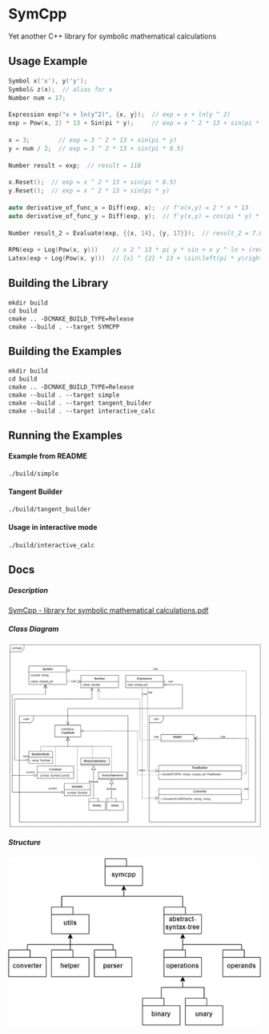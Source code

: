 # SymCpp

Yet another C++ library for symbolic mathematical calculations

## Usage Example

```cpp
Symbol x('x'), y('y');
Symbol& z(x);  // alias for x
Number num = 17;

Expression exp("x + ln(y^2)", {x, y});  // exp = x + ln(y ^ 2)
exp = Pow(x, 2) * 13 + Sin(pi * y);     // exp = x ^ 2 * 13 + sin(pi * y)

x = 3;        // exp = 3 ^ 2 * 13 + sin(pi * y)
y = num / 2;  // exp = 3 ^ 2 * 13 + sin(pi * 8.5)

Number result = exp;  // result = 118

x.Reset();  // exp = x ^ 2 * 13 + sin(pi * 8.5)
y.Reset();  // exp = x ^ 2 * 13 + sin(pi * y)

auto derivative_of_func_x = Diff(exp, x);  // f'x(x,y) = 2 * x * 13
auto derivative_of_func_y = Diff(exp, y);  // f'y(x,y) = cos(pi * y) * pi

Number result_2 = Evaluate(exp, {{x, 14}, {y, 17}});  // result_2 = 7.843064

RPN(exp + Log(Pow(x, y)))    // x 2 ^ 13 * pi y * sin + x y ^ ln + (reverse polish notation)
Latex(exp + Log(Pow(x, y)))  // {x} ^ {2} * 13 + \sin\left(pi * y\right) + \ln\left({x} ^ {y}\right)
```

## Building the Library

```shell
mkdir build
cd build
cmake .. -DCMAKE_BUILD_TYPE=Release
cmake --build . --target SYMCPP
```

## Building the Examples

```shell
mkdir build
cd build
cmake .. -DCMAKE_BUILD_TYPE=Release
cmake --build . --target simple
cmake --build . --target tangent_builder
cmake --build . --target interactive_calc
```

## Running the Examples

#### Example from README
```shell
./build/simple
```

#### Tangent Builder

```shell
./build/tangent_builder
```

#### Usage in interactive mode

```shell
./build/interactive_calc
```

## Docs

##### Description

[SymCpp - library for symbolic mathematical calculations.pdf](doc/SymCpp%20-%20library%20for%20symbolic%20mathematical%20calculations.pdf)

##### Class Diagram

![class_diagram.png](doc/class_diagram.png)

##### Structure

![structure.png](doc/structure.png)